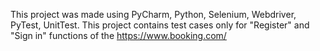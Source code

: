 This project was made using PyCharm, Python, Selenium, Webdriver, PyTest, UnitTest.
This project contains test cases only for "Register" and "Sign in" functions of the https://www.booking.com/
